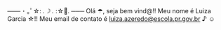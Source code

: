─── ･ ｡ﾟ☆: *.☽ .* :☆ﾟ. ───
Olá ☂, seja bem vind@!! Meu nome é Luiza Garcia ☆!!
Meu email de contato é luiza.azeredo@escola.pr.gov.br ♪ 
 ☺
